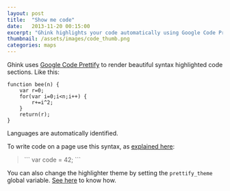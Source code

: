 ```yaml
---
layout: post
title:  "Show me code"
date:   2013-11-20 00:15:00
excerpt: "Ghink highlights your code automatically using Google Code Prettify."
thumbnail: /assets/images/code_thumb.png
categories: maps
---
```


Ghink uses [Google Code Prettify][1] to render beautiful syntax highlighted code sections. Like this:

```
function bee(n) {
	var r=0;
	for(var i=0;i<n;i++) {
		r+=i^2;
	}
	return(r);
}
```

Languages are automatically identified.

To write code on a page use this syntax, as [explained here][2]:

> &#96;&#96;&#96;
> var code = 42;
> &#96;&#96;&#96;

You can also change the highlighter theme by setting the `prettify_theme` global variable. [See here][3] to know how.

 [1]: https://code.google.com/p/google-code-prettify/
 [2]: https://github.com/adam-p/markdown-here/wiki/Markdown-Cheatsheet
 [3]: https://github.com/celso/ghink/blob/gh-pages/CONFIG.md